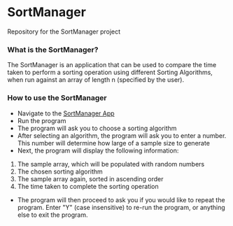 <h1>SortManager</h1>
<p>Repository for the SortManager project</p>

<h3>What is the SortManager?</h3>
<p>
The SortManager is an application that can be used to compare the time taken to perform a sorting operation using different Sorting Algorithms, when run against an array of length n (specified by the user).
</p>

<h3>How to use the SortManager</h3>
<p>

- Navigate to the <a href="src/main/java/com/sparta/wt/App.java">SortManager App</a>
- Run the program
- The program will ask you to choose a sorting algorithm
- After selecting an algorithm, the program will ask you to enter a number. This number will determine how large of a sample size to generate
- Next, the program will display the following information:
1. The sample array, which will be populated with random numbers
2. The chosen sorting algorithm
3. The sample array again, sorted in ascending order
4. The time taken to complete the sorting operation
- The program will then proceed to ask you if you would like to repeat the program. Enter "Y" (case insensitive) to re-run the program, or anything else to exit the program.

</p>
